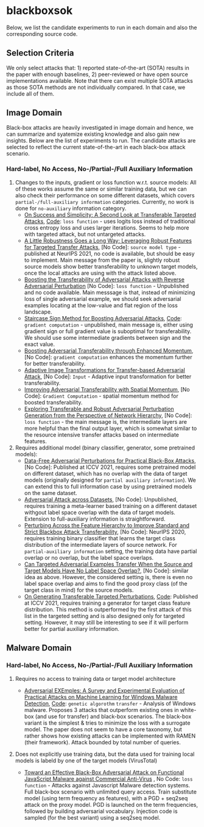 # blackboxsok

Below, we list the candidate experiments to run in each domain and also the corresponding source code.

## Selection Criteria

We only select attacks that: 1) reported state-of-the-art (SOTA) results in the paper with enough baselines, 2) peer-reviewed or have open source implementations available. Note that there can exist multiple SOTA attacks as those SOTA methods are not individually compared. In that case, we include all of them.

## Image Domain

Black-box attacks are heavily investigated in image domain and hence, we can summarize and syatemize existing knowledge and also gain new insights. Below are the list of experiments to run. The candidate attacks are selected to reflect the current state-of-the-art in each black-box attack scenario.

### Hard-label, No Access, No-/Partial-/Full Auxiliary Information

1. Changes to the inputs, gradient or loss function w.r.t. source models: All of these works assume the same or similar training data, but we can also check their performance on some different datasets, which covers `partial-/full-auxiliary information` categories. Currently, no work is done for `no-auxiliary` information category.
    * [On Success and Simplicity:
A Second Look at Transferable Targeted Attacks](https://proceedings.neurips.cc/paper/2021/file/30d454f09b771b9f65e3eaf6e00fa7bd-Paper.pdf), [Code](https://github.com/ZhengyuZhao/Targeted-Tansfer): `loss function` - uses logits loss instead of traditional cross entropy loss and uses larger iterations. Seems to help more with targeted attack, but not untargeted attacks.
    * [A Little Robustness Goes a Long Way: Leveraging Robust Features for Targeted Transfer Attacks](https://proceedings.neurips.cc/paper/2021/file/50f3f8c42b998a48057e9d33f4144b8b-Paper.pdf), [No Code]: `source model type` - published at NeurIPS 2021, no code is available, but should be easy to implement. Main message from the paper is, slightly robust source models show better transferability to unknown target models, once the local attacks are using with the attack listed above.
    * [Boosting the Transferability of Adversarial Attacks with Reverse Adversarial Perturbation](https://openreview.net/forum?id=i7FNvHnPvPc) [No Code]: `loss function` - Unpublished and no code available. Main messsage is that, instead of minimizing loss of single adversarial example, we should seek adversarial examples locating at the low-value and flat region of the loss landscape.
    * [Staircase Sign Method for Boosting Adversarial Attacks](https://arxiv.org/abs/2104.09722), [Code](https://github.com/qilong-zhang/Staircase-sign-method): `gradient computation` - unpublished, main message is, either using gradient sign or full gradient value is suboptimal for transferability. We should use some intermediate gradients between sign and the exact value.
    * [Boosting Adversarial Transferability through Enhanced Momentum](https://arxiv.org/pdf/2103.10609.pdf), [No Code]: `gradient computation` enhances the momentum further for better transferability.
    * [Adaptive Image Transformations for Transfer-based Adversarial Attack](https://arxiv.org/abs/2111.13844), [No Code]: `Input` - Adaptive input transformation for better transferability.
    * [Improving Adversarial Transferability with Spatial Momentum](https://arxiv.org/abs/2203.13479), [No Code]: `Gradient Computation` - spatial momentum method for boosted transferability.
    * [Exploring Transferable and Robust Adversarial Perturbation Generation from the Perspective of Network Hierarchy](https://arxiv.org/abs/2108.07033), [No Code]: `loss function` - the main message is, the intermediate layers are more helpful than the final output layer, which is somewhat similar to the resource intensive transfer attacks based on intermediate features.
2. Requires additional model (binary classifier, generator, some pretrained models):
    * [Data-Free Adversarial Perturbations for Practical Black-Box Attacks](https://arxiv.org/pdf/2003.01295.pdf), [No Code]:  Published at ICCV 2021, requires some pretrained model on different dataset, which has no overlap with the data of target models (originally designed for `partial auxiliary information`). We can extend this to full information case by using pretrained models on the same dataset.
    * [Adversarial Attack across Datasets](https://arxiv.org/pdf/2110.07718.pdf), [No Code]: Unpublished, requires training a meta-learner based training on a different dataset withgout label space overlap with the data of target models. Extension to full-auxiliary information is straightforward.
    * [Perturbing Across the Feature Hierarchy to Improve Standard and Strict Blackbox Attack Transferability](https://arxiv.org/pdf/2004.14861.pdf), [No Code]: NeurIPS 2020, requires training binary classifier that learns the target class distribution of the intermediate layers of source network. For `partial-auxiliary information` setting, the training data have partial overlap or no overlap, but the label space overlaps.
    * [Can Targeted Adversarial Examples Transfer When the Source and Target Models Have No Label Space Overlap?](https://arxiv.org/pdf/2103.09916.pdf), [No Code]: similar idea as above. However, the considered setting is, there is even no label space overlap and aims to find the good proxy class (of the target class in mind) for the source models.
    * [On Generating Transferable Targeted Perturbations](), [Code](): Published at ICCV 2021, requires training a generator for target class feature distribution. This method is outperformed by the first attack of this list in the targeted setting and is also designed only for targeted setting. However, it may still be interesting to see if it will perform better for partial auxiliary information.

## Malware Domain

### Hard-label, No Access, No-/Partial-/Full Auxiliary Information

1. Requires no access to training data or target model architecture
    * [Adversarial EXEmples: A Survey and Experimental Evaluation of Practical Attacks on Machine Learning for Windows Malware Detection](https://arxiv.org/pdf/2008.07125.pdf), [Code](https://github.com/pralab/secml_malware): `genetic algorothm` `transfer` - Analysis of Windows malware. Proposes 3 attacks that outperform existing ones in white-box (and use for transfer) and black-box scenarios. The black-box variant is the simplest & tries to minimize the loss with a surrogate model. The paper does not seem to have a core taxonomy, but rather shows how existing attacks can be implemented with RAMEN (their framework). Attack bounded by total number of queries.

2. Does not explicitly use training data, but the data used for training local models is labeld by one of the target models (VirusTotal)
    * [Toward an Effective Black-Box Adversarial Attack on Functional JavaScript Malware against Commercial Anti-Virus](https://dl.acm.org/doi/pdf/10.1145/3459637.3481956) , No Code: `loss function` - Attacks against Javascript Malware detection systems. Full black-box scenario with unlimited query access. Train substitute model (using term frequency as features), with a PGD + seq2seq attack on the proxy model. PGD is launched on the term frequencies, followed by building adversarial vocabulary. Injection code is sampled (for the best variant) using a seq2seq model.